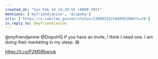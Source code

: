 ```yaml
---
created_at: "Sun Feb 14 14:39:55 +0000 2021"
mentions: ['myfriendjanine', 'dispohq']
urls: ['https://x.com/leo_guinan/status/1360951621048561666?s=19']
in_reply_to: @myfriendjanine
---
```


@myfriendjanine @DispoHQ If you have an invite, I think I need one. I am doing their marketing in my sleep. 😅

https://t.co/P2M5Rbwruk